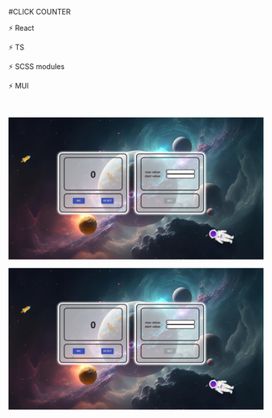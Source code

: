 #CLICK COUNTER

<p>⚡ React</p>
<p>⚡ TS</p>
<p>⚡ SCSS modules</p>
<p>⚡ MUI</p>

<br><br/>
<img align="center" src="Print1.jpg"/>
<br><br/>
<img align="center" src="Print1.jpg"/>
<br><br/>
